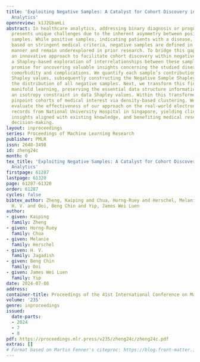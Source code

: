 ```yaml
---
title: 'Exploiting Negative Samples: A Catalyst for Cohort Discovery in Healthcare
  Analytics'
openreview: k1J2GbamLi
abstract: In healthcare analytics, addressing binary diagnosis or prognosis tasks
  presents unique challenges due to the inherent asymmetry between positive and negative
  samples. While positive samples, indicating patients with a disease, are defined
  based on stringent medical criteria, negative samples are defined in an open-ended
  manner and remain underexplored in prior research. To bridge this gap, we propose
  an innovative approach to facilitate cohort discovery within negative samples, leveraging
  a Shapley-based exploration of interrelationships between these samples, which holds
  promise for uncovering valuable insights concerning the studied disease, and related
  comorbidity and complications. We quantify each sample’s contribution using data
  Shapley values, subsequently constructing the Negative Sample Shapley Field to model
  the distribution of all negative samples. Next, we transform this field through
  manifold learning, preserving the essential data structure information while imposing
  an isotropy constraint in data Shapley values. Within this transformed space, we
  pinpoint cohorts of medical interest via density-based clustering. We empirically
  evaluate the effectiveness of our approach on the real-world electronic medical
  records from National University Hospital in Singapore, yielding clinically valuable
  insights aligned with existing knowledge, and benefiting medical research and clinical
  decision-making.
layout: inproceedings
series: Proceedings of Machine Learning Research
publisher: PMLR
issn: 2640-3498
id: zheng24c
month: 0
tex_title: 'Exploiting Negative Samples: A Catalyst for Cohort Discovery in Healthcare
  Analytics'
firstpage: 61287
lastpage: 61320
page: 61287-61320
order: 61287
cycles: false
bibtex_author: Zheng, Kaiping and Chua, Horng-Ruey and Herschel, Melanie and Jagadish,
  H. V. and Ooi, Beng Chin and Yip, James Wei Luen
author:
- given: Kaiping
  family: Zheng
- given: Horng-Ruey
  family: Chua
- given: Melanie
  family: Herschel
- given: H. V.
  family: Jagadish
- given: Beng Chin
  family: Ooi
- given: James Wei Luen
  family: Yip
date: 2024-07-08
address:
container-title: Proceedings of the 41st International Conference on Machine Learning
volume: '235'
genre: inproceedings
issued:
  date-parts:
  - 2024
  - 7
  - 8
pdf: https://proceedings.mlr.press/v235/zheng24c/zheng24c.pdf
extras: []
# Format based on Martin Fenner's citeproc: https://blog.front-matter.io/posts/citeproc-yaml-for-bibliographies/
---
```

